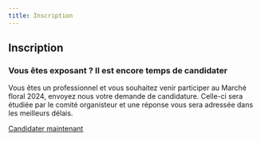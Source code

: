 ```yaml
---
title: Inscription
---
```


## Inscription
### Vous êtes exposant ? Il est encore temps de candidater

Vous êtes un professionnel et vous souhaitez venir participer au Marché floral 2024, envoyez nous votre demande de candidature. Celle-ci sera étudiée par le comité organisteur et une réponse vous sera adressée dans les meilleurs délais.

<a href="mailto:salonfleursetjardins@levaudreuil.fr?subject=[Fleurs et Jardins] - Demande de candidature" class="button">Candidater maintenant</a>
